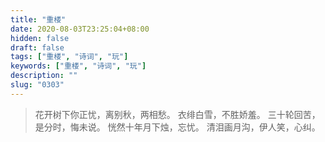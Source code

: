 ```yaml
---
title: "重楼"
date: 2020-08-03T23:25:04+08:00
hidden: false
draft: false
tags: ["重楼", "诗词", "玩"]
keywords: ["重楼", "诗词", "玩"]
description: ""
slug: "0303"
---
```


> 花开树下你正忧，离别秋，两相愁。
> 衣绯白雪，不胜娇羞。
> 三十轮回苦，是分时，悔未说。
> 恍然十年月下烛，忘忧。
> 清泪画月沟，伊人笑，心纠。
<!--more-->